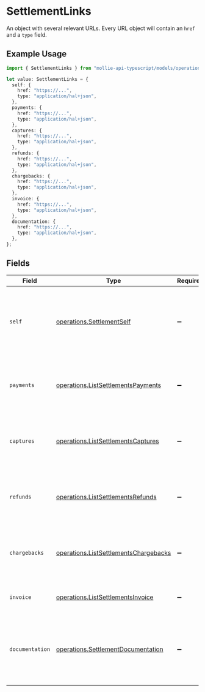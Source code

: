 # SettlementLinks

An object with several relevant URLs. Every URL object will contain an `href` and a `type` field.

## Example Usage

```typescript
import { SettlementLinks } from "mollie-api-typescript/models/operations";

let value: SettlementLinks = {
  self: {
    href: "https://...",
    type: "application/hal+json",
  },
  payments: {
    href: "https://...",
    type: "application/hal+json",
  },
  captures: {
    href: "https://...",
    type: "application/hal+json",
  },
  refunds: {
    href: "https://...",
    type: "application/hal+json",
  },
  chargebacks: {
    href: "https://...",
    type: "application/hal+json",
  },
  invoice: {
    href: "https://...",
    type: "application/hal+json",
  },
  documentation: {
    href: "https://...",
    type: "application/hal+json",
  },
};
```

## Fields

| Field                                                                                          | Type                                                                                           | Required                                                                                       | Description                                                                                    |
| ---------------------------------------------------------------------------------------------- | ---------------------------------------------------------------------------------------------- | ---------------------------------------------------------------------------------------------- | ---------------------------------------------------------------------------------------------- |
| `self`                                                                                         | [operations.SettlementSelf](../../models/operations/settlementself.md)                         | :heavy_minus_sign:                                                                             | In v2 endpoints, URLs are commonly represented as objects with an `href` and `type` field.     |
| `payments`                                                                                     | [operations.ListSettlementsPayments](../../models/operations/listsettlementspayments.md)       | :heavy_minus_sign:                                                                             | The API resource URL of the [payments](list-payments) included in this settlement.             |
| `captures`                                                                                     | [operations.ListSettlementsCaptures](../../models/operations/listsettlementscaptures.md)       | :heavy_minus_sign:                                                                             | The API resource URL of the [captures](list-captures) included in this settlement.             |
| `refunds`                                                                                      | [operations.ListSettlementsRefunds](../../models/operations/listsettlementsrefunds.md)         | :heavy_minus_sign:                                                                             | The API resource URL of the [refunds](list-refunds) deducted from this settlement.             |
| `chargebacks`                                                                                  | [operations.ListSettlementsChargebacks](../../models/operations/listsettlementschargebacks.md) | :heavy_minus_sign:                                                                             | The API resource URL of the [chargebacks](list-chargebacks) deducted from this settlement.     |
| `invoice`                                                                                      | [operations.ListSettlementsInvoice](../../models/operations/listsettlementsinvoice.md)         | :heavy_minus_sign:                                                                             | The API resource URL of the [invoice](list-invoices).                                          |
| `documentation`                                                                                | [operations.SettlementDocumentation](../../models/operations/settlementdocumentation.md)       | :heavy_minus_sign:                                                                             | In v2 endpoints, URLs are commonly represented as objects with an `href` and `type` field.     |